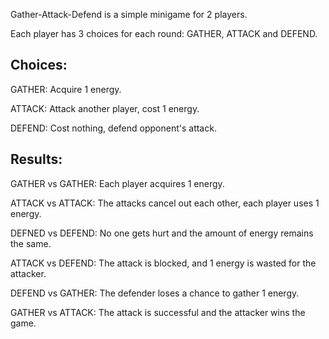 Gather-Attack-Defend is a simple minigame for 2 players.

Each player has 3 choices for each round: GATHER, ATTACK and DEFEND.

Choices:
------------------------------------------------------------------------------------------------------------
GATHER: Acquire 1 energy.

ATTACK: Attack another player, cost 1 energy.

DEFEND: Cost nothing, defend opponent's attack.

Results:
------------------------------------------------------------------------------------------------------------
GATHER vs GATHER: Each player acquires 1 energy.

ATTACK vs ATTACK: The attacks cancel out each other, each player uses 1 energy.

DEFNED vs DEFEND: No one gets hurt and the amount of energy remains the same.

ATTACK vs DEFEND: The attack is blocked, and 1 energy is wasted for the attacker.

DEFEND vs GATHER: The defender loses a chance to gather 1 energy.

GATHER vs ATTACK: The attack is successful and the attacker wins the game.
